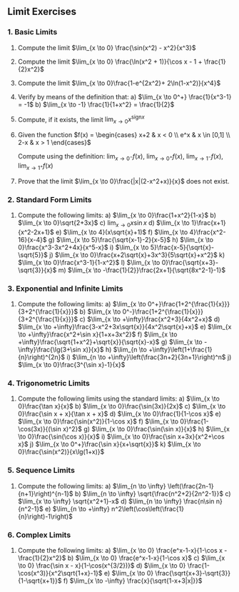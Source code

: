 ## Limit Exercises

### 1. Basic Limits

1. Compute the limit $\lim_{x \to 0} \frac{\sin(x^2) - x^2}{x^3}$

2. Compute the limit $\lim_{x \to 0} \frac{\ln(x^2 + 1)}{\cos x - 1 + \frac{1}{2}x^2}$

3. Compute the limit $\lim_{x \to 0}\frac{1-e^{2x^2}+ 2\ln(1-x^2)}{x^4}$

4. Verify by means of the definition that:
   a) $\lim_{x \to 0^+} \frac{1}{x^3-1} = -1$
   b) $\lim_{x \to -1} \frac{1}{1+x^2} = \frac{1}{2}$

5. Compute, if it exists, the limit $\lim_{x \to 0} x^{\text{sign}x}$

6. Given the function $f(x) = \begin{cases} 
   x+2 & x < 0 \\ 
   e^x & x \in [0,1] \\ 
   2-x & x > 1 
   \end{cases}$
   
   Compute using the definition: $\lim_{x \to 0^-}f(x)$, $\lim_{x \to 0^+}f(x)$, $\lim_{x \to 1^-}f(x)$, $\lim_{x \to 1^+}f(x)$

7. Prove that the limit $\lim_{x \to 0}\frac{|x|(2-x^2+x)}{x}$ does not exist.

### 2. Standard Form Limits

1. Compute the following limits:
   a) $\lim_{x \to 0}\frac{1+x^2}{1-x}$
   b) $\lim_{x \to 0}\sqrt{2+3x}$
   c) $\lim_{x \to 0}x\sin x$
   d) $\lim_{x \to 1}\frac{x+1}{x^2-2x+1}$
   e) $\lim_{x \to 4}(x\sqrt{x}+1)$
   f) $\lim_{x \to 4}\frac{x^2-16}{x-4}$
   g) $\lim_{x \to 5}\frac{\sqrt{x-1}-2}{x-5}$
   h) $\lim_{x \to 0}\frac{x^3-3x^2+4x}{x^5-x}$
   i) $\lim_{x \to 5}\frac{x-5}{\sqrt{x}-\sqrt{5}}$
   j) $\lim_{x \to 0}\frac{x+2\sqrt{x}+3x^3}{5\sqrt{x}+x^2}$
   k) $\lim_{x \to 0}\frac{x^3-1}{1-x^2}$
   l) $\lim_{x \to 0}\frac{\sqrt{x+3}-\sqrt{3}}{x}$
   m) $\lim_{x \to -\frac{1}{2}}\frac{2x+1}{\sqrt{8x^2-1}-1}$

### 3. Exponential and Infinite Limits

1. Compute the following limits:
   a) $\lim_{x \to 0^+}\frac{1+2^{\frac{1}{x}}}{3+2^{\frac{1}{x}}}$
   b) $\lim_{x \to 0^-}\frac{1+2^{\frac{1}{x}}}{3+2^{\frac{1}{x}}}$
   c) $\lim_{x \to +\infty}\frac{x^2+3}{4x^2+x}$
   d) $\lim_{x \to +\infty}\frac{3-x^2+3x\sqrt{x}}{4x^2\sqrt{x}+x}$
   e) $\lim_{x \to +\infty}\frac{x^2+\sin x}{1+x+3x^2}$
   f) $\lim_{x \to +\infty}\frac{\sqrt{1+x^2}+\sqrt{x}}{\sqrt{x}-x}$
   g) $\lim_{x \to -\infty}\frac{\lg(3+\sin x)}{x}$
   h) $\lim_{n \to +\infty}\left(1+\frac{1}{n}\right)^{2n}$
   i) $\lim_{n \to +\infty}\left(\frac{3n+2}{3n+1}\right)^n$
   j) $\lim_{x \to 0}\frac{3^{\sin x}-1}{x}$

### 4. Trigonometric Limits

1. Compute the following limits using the standard limits:
   a) $\lim_{x \to 0}\frac{\tan x}{x}$
   b) $\lim_{x \to 0}\frac{\sin(3x)}{2x}$
   c) $\lim_{x \to 0}\frac{\sin x + x}{\tan x + x}$
   d) $\lim_{x \to 0}\frac{1}{1-\cos x}$
   e) $\lim_{x \to 0}\frac{\sin(x^2)}{1-\cos x}$
   f) $\lim_{x \to 0}\frac{1-\cos(3x)}{(\sin x)^2}$
   g) $\lim_{x \to 0}\frac{\sin(\sin x)}{x}$
   h) $\lim_{x \to 0}\frac{\sin(\cos x)}{x}$
   i) $\lim_{x \to 0}\frac{\sin x+3x}{x^2+\cos x}$
   j) $\lim_{x \to 0^+}\frac{\sin x}{x+\sqrt{x}}$
   k) $\lim_{x \to 0}\frac{\sin(x^2)}{x\lg(1+x)}$

### 5. Sequence Limits

1. Compute the following limits:
   a) $\lim_{n \to \infty} \left(\frac{2n-1}{n+1}\right)^{n-1}$
   b) $\lim_{n \to \infty} \sqrt{\frac{n^2+2}{2n^2-1}}$
   c) $\lim_{x \to \infty} \sqrt{x^2+1}-x$
   d) $\lim_{n \to \infty} \frac{n\sin n}{n^2-1}$
   e) $\lim_{n \to +\infty} n^2\left(\cos\left(\frac{1}{n}\right)-1\right)$

### 6. Complex Limits

1. Compute the following limits:
   a) $\lim_{x \to 0} \frac{e^x-1-x}{1-\cos x - \frac{1}{2}x^2}$
   b) $\lim_{x \to 0} \frac{e^x-1-x}{1-\cos x}$
   c) $\lim_{x \to 0} \frac{\sin x - x}{1-\cos(x^{3/2})}$
   d) $\lim_{x \to 0} \frac{1-\cos(x^3)}{x^2\sqrt{1+x}-1}$
   e) $\lim_{x \to 0} \frac{\sqrt{x+3}-\sqrt{3}}{1-\sqrt{x+1}}$
   f) $\lim_{x \to -\infty} \frac{x}{\sqrt{1-x+3|x|}}$
   